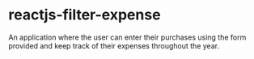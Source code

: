 # reactjs-filter-expense

An application where the user can enter their purchases 
using the form provided and keep track of their expenses 
throughout the year. 
